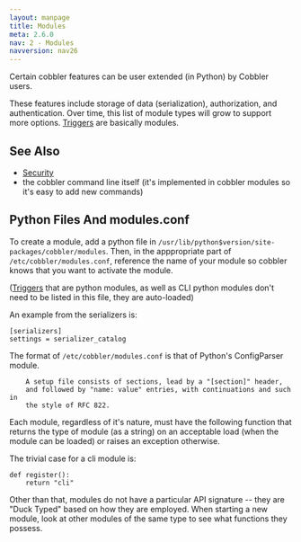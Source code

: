 ```yaml
---
layout: manpage
title: Modules
meta: 2.6.0
nav: 2 - Modules
navversion: nav26
---
```


<p>Certain cobbler features can be user extended (in Python) by Cobbler users.</p>

<p>These features include storage of data (serialization), authorization, and authentication. Over time, this list of module types will grow to support more options.  <a href="Triggers">Triggers</a> are basically modules.</p>

<h2>See Also</h2>

<ul>
<li><a href="Security%20Overview">Security</a></li>
<li>the cobbler command line itself (it's implemented in cobbler
modules so it's easy to add new commands)</li>
</ul>


<h2>Python Files And modules.conf</h2>

<p>To create a module, add a python file in
<code>/usr/lib/python$version/site-packages/cobbler/modules</code>. Then, in the
apppropriate part of <code>/etc/cobbler/modules.conf</code>, reference the name
of your module so cobbler knows that you want to activate the
module.</p>

<p>(<a href="Triggers">Triggers</a> that are python
modules, as well as CLI python modules don't need to be listed in
this file, they are auto-loaded)</p>

<p>An example from the serializers is:</p>

<pre><code>[serializers]
settings = serializer_catalog
</code></pre>

<p>The format of <code>/etc/cobbler/modules.conf</code> is that of Python's
ConfigParser module.</p>

<pre><code>    A setup file consists of sections, lead by a "[section]" header,
    and followed by "name: value" entries, with continuations and such in
    the style of RFC 822.
</code></pre>

<p>Each module, regardless of it's nature, must have the following
function that returns the type of module (as a string) on an
acceptable load (when the module can be loaded) or raises an
exception otherwise.</p>

<p>The trivial case for a cli module is:</p>

<pre><code>def register():
    return "cli"
</code></pre>

<p>Other than that, modules do not have a particular API signature --
they are "Duck Typed" based on how they are employed. When starting
a new module, look at other modules of the same type to see what
functions they possess.</p>
